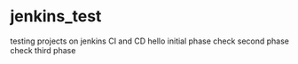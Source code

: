 # jenkins_test
testing projects on jenkins CI and CD
hello initial phase
check second phase
check third phase
